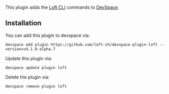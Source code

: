 This plugin adds the [Loft CLI](https://github.com/loft-sh/loft) commands to [DevSpace](https://github.com/loft-sh/devspace). 

## Installation

You can add this plugin to devspace via:
```
devspace add plugin https://github.com/loft-sh/devspace-plugin-loft --version=v4.1.0-alpha.7
```

Update this plugin via:
```
devspace update plugin loft
```

Delete the plugin via:
```
devspace remove plugin loft
```
